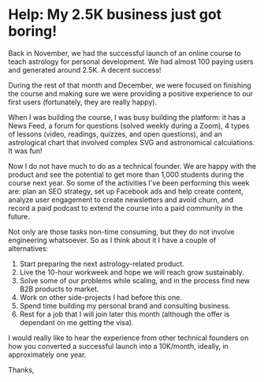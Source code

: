 # Help: My 2.5K business just got boring!

Back in November, we had the successful launch of an online course to teach astrology for personal development.  We had almost 100 paying users and generated around 2.5K. A decent success!

During the rest of that month and December, we were focused on finishing the course and making sure we were providing a positive experience to our first users (fortunately, they are really happy).

When I was building the course, I was busy building the platform: it has a News Feed, a forum for questions (solved weekly during a Zoom), 4 types of lessons (video, readings, quizzes, and open questions), and an astrological chart that involved complex SVG and astronomical calculations. It was fun!

Now I do not have much to do as a technical founder. We are happy with the product and see the potential to get more than 1,000 students during the course next year. So some of the activities I've been performing this week are: plan an SEO strategy, set up Facebook ads and help create content, analyze user engagement to create newsletters and avoid churn, and record a paid podcast to extend the course into a paid community in the future.

Not only are those tasks non-time consuming, but they do not involve engineering whatsoever. So as I think about it I have a couple of alternatives:

1. Start preparing the next astrology-related product.
2. Live the 10-hour workweek and hope we will reach grow sustainably.
3. Solve some of our problems while scaling, and in the process find new B2B products to market.
4. Work on other side-projects I had before this one.
5. Spend time building my personal brand and consulting business.
6. Rest for a job that I will join later this month (although the offer is dependant on me getting the visa). 

I would really like to hear the experience from other technical founders on how you converted a successful launch into a 10K/month, ideally, in approximately one year.

Thanks,